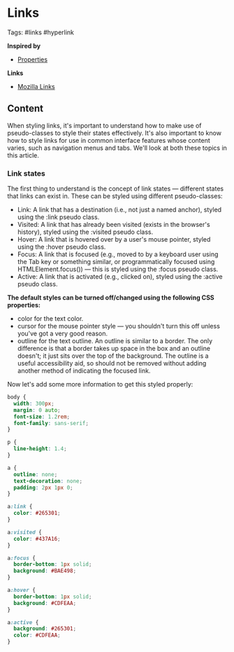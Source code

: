 # Links

Tags: #links #hyperlink

**Inspired by**
- [Properties](20220517145846_css-custom-property.md)
  
**Links**
- [Mozilla Links](https://developer.mozilla.org/en-US/docs/Learn/CSS/Styling_text/Styling_links#lets_look_at_some_links)

## Content

When styling links, it's important to understand how to make use of pseudo-classes to style their states effectively. It's also important to know how to style links for use in common interface features whose content varies, such as navigation menus and tabs. We'll look at both these topics in this article.

### Link states

The first thing to understand is the concept of link states — different states that links can exist in. These can be styled using different pseudo-classes:

- Link: A link that has a destination (i.e., not just a named anchor), styled using the :link pseudo class.
- Visited: A link that has already been visited (exists in the browser's history), styled using the :visited pseudo class.
- Hover: A link that is hovered over by a user's mouse pointer, styled using the :hover pseudo class.
- Focus: A link that is focused (e.g., moved to by a keyboard user using the Tab key or something similar, or programmatically focused using HTMLElement.focus()) — this is styled using the :focus pseudo class.
- Active: A link that is activated (e.g., clicked on), styled using the :active pseudo class.

**The default styles can be turned off/changed using the following CSS properties:**

- color for the text color.
- cursor for the mouse pointer style — you shouldn't turn this off unless you've got a very good reason.
- outline for the text outline. An outline is similar to a border. The only difference is that a border takes up space in the box and an outline doesn't; it just sits over the top of the background. The outline is a useful accessibility aid, so should not be removed without adding another method of indicating the focused link.

Now let's add some more information to get this styled properly:

```css
body {
  width: 300px;
  margin: 0 auto;
  font-size: 1.2rem;
  font-family: sans-serif;
}

p {
  line-height: 1.4;
}

a {
  outline: none;
  text-decoration: none;
  padding: 2px 1px 0;
}

a:link {
  color: #265301;
}

a:visited {
  color: #437A16;
}

a:focus {
  border-bottom: 1px solid;
  background: #BAE498;
}

a:hover {
  border-bottom: 1px solid;
  background: #CDFEAA;
}

a:active {
  background: #265301;
  color: #CDFEAA;
}

```
